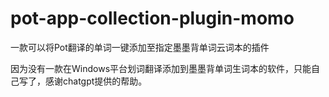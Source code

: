 # pot-app-collection-plugin-momo
一款可以将Pot翻译的单词一键添加至指定墨墨背单词云词本的插件

因为没有一款在Windows平台划词翻译添加到墨墨背单词生词本的软件，只能自己写了，感谢chatgpt提供的帮助。
